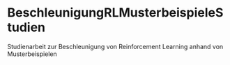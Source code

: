 # BeschleunigungRLMusterbeispieleStudien
Studienarbeit zur Beschleunigung von Reinforcement Learning anhand von Musterbeispielen
